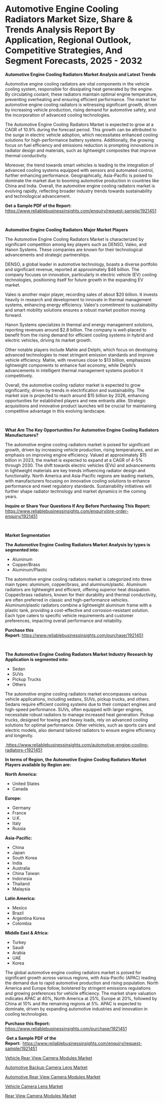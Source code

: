 <p><h1>Automotive Engine Cooling Radiators Market Size, Share & Trends Analysis Report By Application, Regional Outlook, Competitive Strategies, And Segment Forecasts, 2025 - 2032</h1></p><p><strong>Automotive Engine Cooling Radiators Market Analysis and Latest Trends</strong></p>
<p><p>Automotive engine cooling radiators are vital components in the vehicle cooling system, responsible for dissipating heat generated by the engine. By circulating coolant, these radiators maintain optimal engine temperature, preventing overheating and ensuring efficient performance. The market for automotive engine cooling radiators is witnessing significant growth, driven by increasing vehicle production, rising demand for automotive safety, and the incorporation of advanced cooling technologies.</p><p>The Automotive Engine Cooling Radiators Market is expected to grow at a CAGR of 10.9% during the forecast period. This growth can be attributed to the surge in electric vehicle adoption, which necessitates enhanced cooling solutions for high-performance battery systems. Additionally, the growing focus on fuel efficiency and emissions reduction is prompting innovations in radiator design and materials, such as lightweight composites that improve thermal conductivity.</p><p>Moreover, the trend towards smart vehicles is leading to the integration of advanced cooling systems equipped with sensors and automated control, further enhancing performance. Geographically, Asia-Pacific is poised to dominate the market due to booming automotive production in countries like China and India. Overall, the automotive engine cooling radiators market is evolving rapidly, reflecting broader industry trends towards sustainability and technological advancement.</p></p>
<p><strong>Get a Sample PDF of the Report:&nbsp;</strong> <a href="https://www.reliablebusinessinsights.com/enquiry/request-sample/1921451?utm_campaign=101&utm_medium=2&utm_source=Github&utm_content=ia&utm_term=31032025&utm_id=automotive-engine-cooling-radiators">https://www.reliablebusinessinsights.com/enquiry/request-sample/1921451</a></p>
<p>&nbsp;</p>
<p><strong>Automotive Engine Cooling Radiators Major Market Players</strong></p>
<p><p>The Automotive Engine Cooling Radiators Market is characterized by significant competition among key players such as DENSO, Valeo, and Hanon Systems. These companies are known for their technological advancements and strategic partnerships.</p><p>DENSO, a global leader in automotive technology, boasts a diverse portfolio and significant revenue, reported at approximately $48 billion. The company focuses on innovation, particularly in electric vehicle (EV) cooling technologies, positioning itself for future growth in the expanding EV market.</p><p>Valeo is another major player, recording sales of about $20 billion. It invests heavily in research and development to innovate in thermal management systems, enhancing energy efficiency. Valeo's commitment to sustainability and smart mobility solutions ensures a robust market position moving forward.</p><p>Hanon Systems specializes in thermal and energy management solutions, reporting revenues around $2.8 billion. The company is well-placed to benefit from the rising demand for efficient cooling systems in hybrid and electric vehicles, driving its market growth.</p><p>Other notable players include Mahle and Delphi, which focus on developing advanced technologies to meet stringent emission standards and improve vehicle efficiency. Mahle, with revenues close to $13 billion, emphasizes lightweight components to enhance fuel economy, while Delphi’s advancements in intelligent thermal management systems position it competitively.</p><p>Overall, the automotive cooling radiator market is expected to grow significantly, driven by trends in electrification and sustainability. The market size is projected to reach around $15 billion by 2026, enhancing opportunities for established players and new entrants alike. Strategic acquisitions and innovative product launches will be crucial for maintaining competitive advantage in this evolving landscape.</p></p>
<p>&nbsp;</p>
<p><strong>What Are The Key Opportunities For Automotive Engine Cooling Radiators Manufacturers?</strong></p>
<p><p>The automotive engine cooling radiators market is poised for significant growth, driven by increasing vehicle production, rising temperatures, and an emphasis on improving engine efficiency. Valued at approximately $15 billion in 2023, the market is expected to expand at a CAGR of 4-5% through 2030. The shift towards electric vehicles (EVs) and advancements in lightweight materials are key trends influencing radiator design and functionality. North America and Asia-Pacific regions are leading markets, with manufacturers focusing on innovative cooling solutions to enhance performance and meet regulatory standards. Sustainability initiatives will further shape radiator technology and market dynamics in the coming years.</p></p>
<p><strong>Inquire or Share Your Questions If Any Before Purchasing This Report:</strong> <a href="https://www.reliablebusinessinsights.com/enquiry/pre-order-enquiry/1921451?utm_campaign=101&utm_medium=2&utm_source=Github&utm_content=ia&utm_term=31032025&utm_id=automotive-engine-cooling-radiators">https://www.reliablebusinessinsights.com/enquiry/pre-order-enquiry/1921451</a></p>
<p>&nbsp;</p>
<p><strong>Market Segmentation</strong></p>
<p><strong>The Automotive Engine Cooling Radiators Market Analysis by types is segmented into:</strong></p>
<p><ul><li>Aluminum</li><li>Copper/Brass</li><li>Aluminum/Plastic</li></ul></p>
<p><p>The automotive engine cooling radiators market is categorized into three main types: aluminum, copper/brass, and aluminum/plastic. Aluminum radiators are lightweight and efficient, offering superior heat dissipation. Copper/brass radiators, known for their durability and thermal conductivity, are often preferred in classic and high-performance vehicles. Aluminum/plastic radiators combine a lightweight aluminum frame with a plastic tank, providing a cost-effective and corrosion-resistant solution. Each type caters to specific vehicle requirements and customer preferences, impacting overall performance and reliability.</p></p>
<p><strong>Purchase this Report:&nbsp;</strong><a href="https://www.reliablebusinessinsights.com/purchase/1921451?utm_campaign=101&utm_medium=2&utm_source=Github&utm_content=ia&utm_term=31032025&utm_id=automotive-engine-cooling-radiators">https://www.reliablebusinessinsights.com/purchase/1921451</a></p>
<p>&nbsp;</p>
<p><strong>The Automotive Engine Cooling Radiators Market Industry Research by Application is segmented into:</strong></p>
<p><ul><li>Sedan</li><li>SUVs</li><li>Pickup Trucks</li><li>Others</li></ul></p>
<p><p>The automotive engine cooling radiators market encompasses various vehicle applications, including sedans, SUVs, pickup trucks, and others. Sedans require efficient cooling systems due to their compact engines and high-speed performance. SUVs, often equipped with larger engines, necessitate robust radiators to manage increased heat generation. Pickup trucks, designed for towing and heavy loads, rely on advanced cooling solutions for optimal performance. Other vehicles, such as sports cars and electric models, also demand tailored radiators to ensure engine efficiency and longevity.</p></p>
<p><a href="https://www.reliablebusinessinsights.com/automotive-engine-cooling-radiators-r1921451?utm_campaign=101&utm_medium=2&utm_source=Github&utm_content=ia&utm_term=31032025&utm_id=automotive-engine-cooling-radiators">&nbsp;https://www.reliablebusinessinsights.com/automotive-engine-cooling-radiators-r1921451</a></p>
<p><strong>In terms of Region, the Automotive Engine Cooling Radiators Market Players available by Region are:</strong></p>
<p>
    <p> <strong> North America: </strong>
        <ul>
            <li>United States</li>
            <li>Canada</li>
        </ul>
        </p> 
    <p> <strong> Europe: </strong>
        <ul>
            <li>Germany</li>
            <li>France</li>
            <li>U.K.</li>
            <li>Italy</li>
            <li>Russia</li>
        </ul>
        </p> 
    <p> <strong> Asia-Pacific: </strong>
        <ul>
            <li>China</li>
            <li>Japan</li>
            <li>South Korea</li>
            <li>India</li>
            <li>Australia</li>
            <li>China Taiwan</li>
            <li>Indonesia</li>
            <li>Thailand</li>
            <li>Malaysia</li>
        </ul>
        </p> 
    <p> <strong> Latin America: </strong>
        <ul>
            <li>Mexico</li>
            <li>Brazil</li>
            <li>Argentina Korea</li>
            <li>Colombia</li>
        </ul>
        </p> 
    <p> <strong> Middle East & Africa: </strong>
        <ul>
            <li>Turkey</li>
            <li>Saudi</li>
            <li>Arabia</li>
            <li>UAE</li>
            <li>Korea</li>
        </ul>
    </p>
    </p>
<p><p>The global automotive engine cooling radiators market is poised for significant growth across various regions, with Asia-Pacific (APAC) leading the demand due to rapid automotive production and rising population. North America and Europe follow, bolstered by stringent emissions regulations and growing preferences for vehicle efficiency. The market share valuation indicates APAC at 40%, North America at 25%, Europe at 20%, followed by China at 10% and the remaining regions at 5%. APAC is expected to dominate, driven by expanding automotive industries and innovation in cooling technologies.</p></p>
<p><strong>Purchase this Report: </strong><a href="https://www.reliablebusinessinsights.com/purchase/1921451?utm_campaign=101&utm_medium=2&utm_source=Github&utm_content=ia&utm_term=31032025&utm_id=automotive-engine-cooling-radiators">https://www.reliablebusinessinsights.com/purchase/1921451</a></p>
<p>&nbsp;<strong>Get a Sample PDF of the Report:&nbsp;&nbsp;</strong><a href="https://www.reliablebusinessinsights.com/enquiry/request-sample/1921451?utm_campaign=101&utm_medium=2&utm_source=Github&utm_content=ia&utm_term=31032025&utm_id=automotive-engine-cooling-radiators">https://www.reliablebusinessinsights.com/enquiry/request-sample/1921451</a></p>
<p><strong></strong></p>
<p><p><a href="https://github.com/saimntamiki/Market-Research-Report-List-1/blob/main/vehicle-rear-view-camera-modules-market.md?utm_campaign=101&utm_medium=2&utm_source=Github&utm_content=ia&utm_term=31032025&utm_id=automotive-engine-cooling-radiators">Vehicle Rear View Camera Modules Market</a></p><p><a href="https://github.com/skoppmerlib9/Market-Research-Report-List-1/blob/main/automotive-backup-camera-lens-market.md?utm_campaign=101&utm_medium=2&utm_source=Github&utm_content=ia&utm_term=31032025&utm_id=automotive-engine-cooling-radiators">Automotive Backup Camera Lens Market</a></p><p><a href="https://github.com/messonmengen75/Market-Research-Report-List-1/blob/main/automotive-rear-view-camera-modules-market.md?utm_campaign=101&utm_medium=2&utm_source=Github&utm_content=ia&utm_term=31032025&utm_id=automotive-engine-cooling-radiators">Automotive Rear View Camera Modules Market</a></p><p><a href="https://github.com/bocksovers0r/Market-Research-Report-List-1/blob/main/vehicle-camera-lens-market.md?utm_campaign=101&utm_medium=2&utm_source=Github&utm_content=ia&utm_term=31032025&utm_id=automotive-engine-cooling-radiators">Vehicle Camera Lens Market</a></p><p><a href="https://github.com/zymerivarrik6/Market-Research-Report-List-1/blob/main/rear-view-camera-modules-market.md?utm_campaign=101&utm_medium=2&utm_source=Github&utm_content=ia&utm_term=31032025&utm_id=automotive-engine-cooling-radiators">Rear View Camera Modules Market</a></p></p>